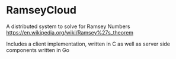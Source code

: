 # RamseyCloud

A distributed system to solve for Ramsey Numbers https://en.wikipedia.org/wiki/Ramsey%27s_theorem

Includes a client implementation, written in C as well as server side components written in Go
